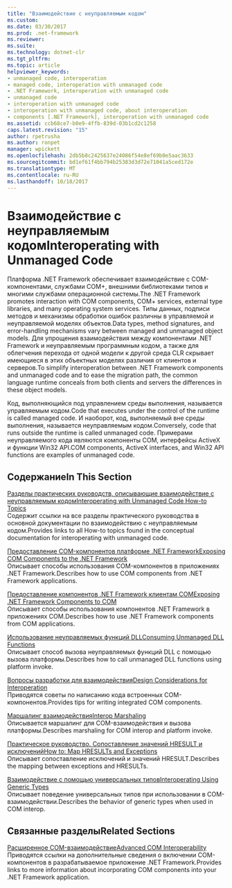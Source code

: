 ```yaml
---
title: "Взаимодействие с неуправляемым кодом"
ms.custom: 
ms.date: 03/30/2017
ms.prod: .net-framework
ms.reviewer: 
ms.suite: 
ms.technology: dotnet-clr
ms.tgt_pltfrm: 
ms.topic: article
helpviewer_keywords:
- unmanaged code, interoperation
- managed code, interoperation with unmanaged code
- .NET Framework, interoperation with unmanaged code
- unmanaged code
- interoperation with unmanaged code
- interoperation with unmanaged code, about interoperation
- components [.NET Framework], interoperation with unmanaged code
ms.assetid: ccb68ce7-b0e9-4ffb-839d-03b1cd2c1258
caps.latest.revision: "15"
author: rpetrusha
ms.author: ronpet
manager: wpickett
ms.openlocfilehash: 2db5b8c2425637e24086f54e8ef69b0e5aac3633
ms.sourcegitcommit: bd1ef61f4bb794b25383d3d72e71041a5ced172e
ms.translationtype: MT
ms.contentlocale: ru-RU
ms.lasthandoff: 10/18/2017
---
```

# <a name="interoperating-with-unmanaged-code"></a><span data-ttu-id="2ebbe-102">Взаимодействие с неуправляемым кодом</span><span class="sxs-lookup"><span data-stu-id="2ebbe-102">Interoperating with Unmanaged Code</span></span>
<span data-ttu-id="2ebbe-103">Платформа .NET Framework обеспечивает взаимодействие с COM-компонентами, службами COM+, внешними библиотеками типов и многими службами операционной системы.</span><span class="sxs-lookup"><span data-stu-id="2ebbe-103">The .NET Framework promotes interaction with COM components, COM+ services, external type libraries, and many operating system services.</span></span> <span data-ttu-id="2ebbe-104">Типы данных, подписи методов и механизмы обработки ошибок различны в управляемой и неуправляемой моделях объектов.</span><span class="sxs-lookup"><span data-stu-id="2ebbe-104">Data types, method signatures, and error-handling mechanisms vary between managed and unmanaged object models.</span></span> <span data-ttu-id="2ebbe-105">Для упрощения взаимодействия между компонентами .NET Framework и неуправляемым программным кодом, а также для облегчения перехода от одной модели к другой среда CLR скрывает имеющиеся в этих объектных моделях различия от клиентов и серверов.</span><span class="sxs-lookup"><span data-stu-id="2ebbe-105">To simplify interoperation between .NET Framework components and unmanaged code and to ease the migration path, the common language runtime conceals from both clients and servers the differences in these object models.</span></span>  
  
 <span data-ttu-id="2ebbe-106">Код, выполняющийся под управлением среды выполнения, называется управляемым кодом.</span><span class="sxs-lookup"><span data-stu-id="2ebbe-106">Code that executes under the control of the runtime is called managed code.</span></span> <span data-ttu-id="2ebbe-107">И наоборот, код, выполняемый вне среды выполнения, называется неуправляемым кодом.</span><span class="sxs-lookup"><span data-stu-id="2ebbe-107">Conversely, code that runs outside the runtime is called unmanaged code.</span></span> <span data-ttu-id="2ebbe-108">Примерами неуправляемого кода являются компоненты COM, интерфейсы ActiveX и функции Win32 API.</span><span class="sxs-lookup"><span data-stu-id="2ebbe-108">COM components, ActiveX interfaces, and Win32 API functions are examples of unmanaged code.</span></span>  
  
## <a name="in-this-section"></a><span data-ttu-id="2ebbe-109">Содержание</span><span class="sxs-lookup"><span data-stu-id="2ebbe-109">In This Section</span></span>  
 [<span data-ttu-id="2ebbe-110">Разделы практических руководств, описывающие взаимодействие с неуправляемым кодом</span><span class="sxs-lookup"><span data-stu-id="2ebbe-110">Interoperating with Unmanaged Code How-to Topics</span></span>](http://msdn.microsoft.com/en-us/ec21c6e1-e233-4cd9-95ae-b9b9cf807f9d)  
 <span data-ttu-id="2ebbe-111">Содержит ссылки на все разделы практического руководства в основной документации по взаимодействию с неуправляемым кодом.</span><span class="sxs-lookup"><span data-stu-id="2ebbe-111">Provides links to all How-to topics found in the conceptual documentation for interoperating with unmanaged code.</span></span>  
  
 [<span data-ttu-id="2ebbe-112">Предоставление COM-компонентов платформе .NET Framework</span><span class="sxs-lookup"><span data-stu-id="2ebbe-112">Exposing COM Components to the .NET Framework</span></span>](../../../docs/framework/interop/exposing-com-components.md)  
 <span data-ttu-id="2ebbe-113">Описывает способы использования COM-компонентов в приложениях .NET Framework.</span><span class="sxs-lookup"><span data-stu-id="2ebbe-113">Describes how to use COM components from .NET Framework applications.</span></span>  
  
 [<span data-ttu-id="2ebbe-114">Предоставление компонентов .NET Framework клиентам COM</span><span class="sxs-lookup"><span data-stu-id="2ebbe-114">Exposing .NET Framework Components to COM</span></span>](../../../docs/framework/interop/exposing-dotnet-components-to-com.md)  
 <span data-ttu-id="2ebbe-115">Описывает способы использования компонентов .NET Framework в приложениях COM.</span><span class="sxs-lookup"><span data-stu-id="2ebbe-115">Describes how to use .NET Framework components from COM applications.</span></span>  
  
 [<span data-ttu-id="2ebbe-116">Использование неуправляемых функций DLL</span><span class="sxs-lookup"><span data-stu-id="2ebbe-116">Consuming Unmanaged DLL Functions</span></span>](../../../docs/framework/interop/consuming-unmanaged-dll-functions.md)  
 <span data-ttu-id="2ebbe-117">Описывает способ вызова неуправляемых функций DLL с помощью вызова платформы.</span><span class="sxs-lookup"><span data-stu-id="2ebbe-117">Describes how to call unmanaged DLL functions using platform invoke.</span></span>  
  
 [<span data-ttu-id="2ebbe-118">Вопросы разработки для взаимодействия</span><span class="sxs-lookup"><span data-stu-id="2ebbe-118">Design Considerations for Interoperation</span></span>](http://msdn.microsoft.com/en-us/b59637f6-fe35-40d6-ae72-901e7a707689)  
 <span data-ttu-id="2ebbe-119">Приводятся советы по написанию кода встроенных COM-компонентов.</span><span class="sxs-lookup"><span data-stu-id="2ebbe-119">Provides tips for writing integrated COM components.</span></span>  
  
 [<span data-ttu-id="2ebbe-120">Маршалинг взаимодействия</span><span class="sxs-lookup"><span data-stu-id="2ebbe-120">Interop Marshaling</span></span>](../../../docs/framework/interop/interop-marshaling.md)  
 <span data-ttu-id="2ebbe-121">Описывается маршалинг для COM-взаимодействия и вызова платформы.</span><span class="sxs-lookup"><span data-stu-id="2ebbe-121">Describes marshaling for COM interop and platform invoke.</span></span>  
  
 [<span data-ttu-id="2ebbe-122">Практическое руководство. Сопоставление значений HRESULT и исключений</span><span class="sxs-lookup"><span data-stu-id="2ebbe-122">How to: Map HRESULTs and Exceptions</span></span>](../../../docs/framework/interop/how-to-map-hresults-and-exceptions.md)  
 <span data-ttu-id="2ebbe-123">Описывает сопоставление исключений и значений HRESULT.</span><span class="sxs-lookup"><span data-stu-id="2ebbe-123">Describes the mapping between exceptions and HRESULTs.</span></span>  
  
 [<span data-ttu-id="2ebbe-124">Взаимодействие с помощью универсальных типов</span><span class="sxs-lookup"><span data-stu-id="2ebbe-124">Interoperating Using Generic Types</span></span>](http://msdn.microsoft.com/en-us/26b88e03-085b-4b53-94ba-a5a9c709ce58)  
 <span data-ttu-id="2ebbe-125">Описывает поведение универсальных типов при использовании в COM-взаимодействии.</span><span class="sxs-lookup"><span data-stu-id="2ebbe-125">Describes the behavior of generic types when used in COM interop.</span></span>  
  
## <a name="related-sections"></a><span data-ttu-id="2ebbe-126">Связанные разделы</span><span class="sxs-lookup"><span data-stu-id="2ebbe-126">Related Sections</span></span>  
 [<span data-ttu-id="2ebbe-127">Расширенное COM-взаимодействие</span><span class="sxs-lookup"><span data-stu-id="2ebbe-127">Advanced COM Interoperability</span></span>](http://msdn.microsoft.com/en-us/3ada36e5-2390-4d70-b490-6ad8de92f2fb)  
 <span data-ttu-id="2ebbe-128">Приводятся ссылки на дополнительные сведения о включении COM-компонентов в разрабатываемое приложение .NET Framework.</span><span class="sxs-lookup"><span data-stu-id="2ebbe-128">Provides links to more information about incorporating COM components into your .NET Framework application.</span></span>
